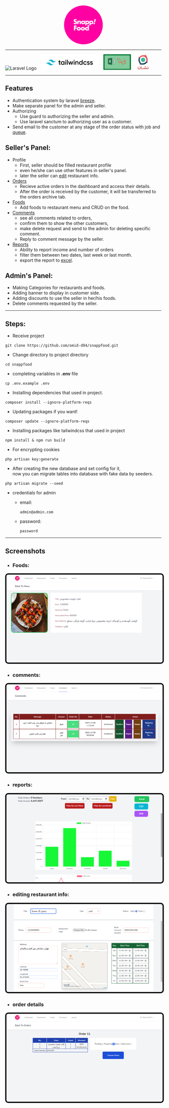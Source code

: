 <p align="center">
    <img style="border-radius: 50%;" width="125px" height="125px" src="public/img/logo-400x400.png" alt="SnappFood">
</p>

---
<p>
    <img src="https://raw.githubusercontent.com/laravel/art/master/logo-lockup/5%20SVG/2%20CMYK/1%20Full%20Color/laravel-logolockup-cmyk-red.svg" 
         height="50px" alt="Laravel Logo" style="margin-right: 10px;"> 
    <img src="public/img/tailwindcss.jpg" alt="tailwindcss" height="50px" style="margin-right: 10px;">
    <img src="public/img/laravel_excel.png" alt="laravel-excel" height="50px" style="margin-right: 10px;">
    <img src="public/img/neshan.png" alt="neshan map" height="50px" width="50px">
</p>

---

## Features

- Authentication system by laravel [breeze](https://laravel.com/docs/9.x/starter-kits#laravel-breeze).
- Make separate panel for the admin and seller.
- Authorizing
    - Use guard to authorizing the seller and admin.
    - Use laravel sanctum to authorizing user as a customer.
- Send email to the customer at any stage of the order status with job and [queue](https://laravel.com/docs/9.x/queues).

## Seller's Panel:

- Profile
    - First, seller should be filled restaurant profile
    - even he/she can use other features in seller's panel.
    - later the seller can [edit](#editing-restaurant-info) restaurant info.
- [Orders](#order-details)
    - Recieve active orders in the dashboard and access their details.
    - After the order is received by the customer, it will be transferred to the orders archive tab.
- [Foods](#foods)
    - Add foods to restaurant menu and CRUD on the food.
- [Comments](#comments)
    - see all comments related to orders,
    - confirm them to show the other customers,
    - make delete request and send to the admin for deleting specific comment.
    - Reply to comment message by the seller.
- [Reports](#reporsts)
    - Ability to report income and number of orders <br>
    - filter them between two dates, last week or last month.<br>
    - export the report to [excel](https://packagist.org/packages/maatwebsite/excel). <br>

## Admin's Panel:

- Making Categories for restaurants and foods.
- Adding banner to display in customer side.
- Adding discounts to use the seller in her/his foods.
- Delete comments requested by the seller.

---

## Steps:

- Receive project

<pre><code>git clone https://github.com/omid-d94/snappfood.git </code></pre>

- Change directory to project directory

<pre><code>cd snappfood</code></pre>

- completing variables in <b>.env</b> file

<pre><code>cp .env.example .env</code></pre>

- Installing dependencies that used in project.

<pre><code>composer install --ignore-platform-reqs </code></pre>

- Updating packages if you want!

<pre><code>composer update --ignore-platform-reqs </code></pre>

- Installing packages like tailwindcss that used in project

<pre><code>npm install & npm run build</code></pre>

- For encrypting cookies

<pre><code>php artisan key:generate</code></pre>

- After creating the new database and set config for it,<br>now you can migrate tables into database with fake data by
  seeders.

<pre><code>php artisan migrate --seed</code></pre>

- credentials for admin
    - <p>email: <pre><code>admin@admin.com</code></pre></p>
    - <p>password: <pre><code>password</code></pre></p>

---

## Screenshots

- ### Foods:

<img style="border:4px black solid; border-radius:10px;" src="screenshots/Foods.png" alt="Foods">

- ### comments:

<img style="border:4px black solid; border-radius:10px;"  src="screenshots/Comments.png" alt="Comments">

- ### reports:

<img style="border:4px black solid; border-radius:10px;"  src="screenshots/Reports.png" alt="Reports">

- ### editing restaurant info:

<img style="border:4px black solid; border-radius:10px;"  src="screenshots/Restaurant.png" alt="Restaurant">

- ### order details

<img style="border:4px black solid; border-radius:10px;"  src="screenshots/Orders.png" alt="Orders">

